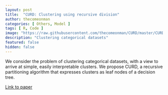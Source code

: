 ```yaml
---
layout: post
title:  "CURD: Clustering using recursive division"
author: thecomeonman
categories: [ Others, Model ]
tags: [ R, Code ]
image: "https://raw.githubusercontent.com/thecomeonman/CURD/master/CURD_files/figure-markdown_strict/ResultsExploration00-1.png"
description: "Clustering categorical datasets"
featured: false
hidden: false
---
```


We consider the problem of clustering categorical datasets, with a view to arrive at simple, easily interpretable clusters. We propose CURD, a recursive partitioning algorithm that expresses clusters as leaf nodes of a decision tree. 

[Link to paper](https://www.researchgate.net/publication/338004913_CURD_A_recursive_partitioning_algorithm_for_clustering_categorical_datasets)
